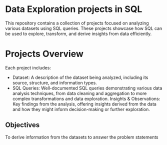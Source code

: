 # Data Exploration projects in SQL
This repository contains a collection of projects focused on analyzing various datasets using SQL queries. These projects showcase how SQL can be used to explore, transform, and derive insights from data efficiently.
# Projects Overview
Each project includes:
- Dataset: 
A description of the dataset being analyzed, including its source, structure, and information types.
- SQL Queries: 
Well-documented SQL queries demonstrating various data analysis techniques, from data cleaning and aggregation to more complex transformations and data exploration.
Insights & Observations: Key findings from the analysis, offering insights derived from the data and how they might inform decision-making or further exploration.
## Objectives
To derive information from the datasets to answer the problem statements



